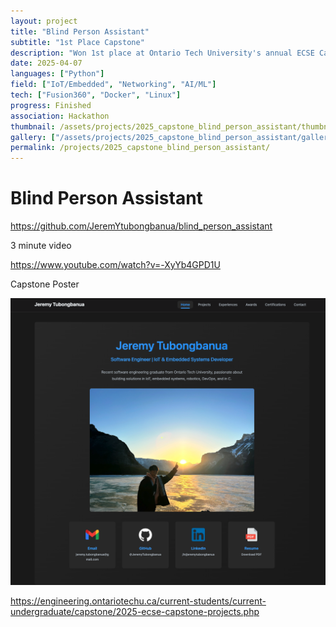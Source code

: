```yaml
---
layout: project
title: "Blind Person Assistant"
subtitle: "1st Place Capstone"
description: "Won 1st place at Ontario Tech University's annual ECSE Capstone Exhibition of 2025 out of 32 other capstone projects over the course of 8 months"
date: 2025-04-07
languages: ["Python"]
field: ["IoT/Embedded", "Networking", "AI/ML"]
tech: ["Fusion360", "Docker", "Linux"]
progress: Finished
association: Hackathon
thumbnail: /assets/projects/2025_capstone_blind_person_assistant/thumbnail.png
gallery: ["/assets/projects/2025_capstone_blind_person_assistant/gallery/cane.png", "/assets/projects/2025_capstone_blind_person_assistant/gallery/headset.png", "/assets/projects/2025_capstone_blind_person_assistant/gallery/poster.png", "/assets/projects/2025_capstone_blind_person_assistant/gallery/sys_gateway.png", "/assets/projects/2025_capstone_blind_person_assistant/gallery/us.png"]
permalink: /projects/2025_capstone_blind_person_assistant/
---
```


# Blind Person Assistant

<https://github.com/JeremYtubongbanua/blind_person_assistant>

3 minute video

<https://www.youtube.com/watch?v=-XyYb4GPD1U>

Capstone Poster

![alt text](image.png)

<https://engineering.ontariotechu.ca/current-students/current-undergraduate/capstone/2025-ecse-capstone-projects.php>
